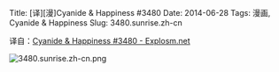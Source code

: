 Title: [译][漫]Cyanide & Happiness #3480
Date: 2014-06-28
Tags: 漫画, Cyanide & Happiness
Slug: 3480.sunrise.zh-cn

译自：[Cyanide & Happiness #3480 - Explosm.net](http://explosm.net/comics/3480/)


![3480.sunrise.zh-cn.png](/static/images/comics/3480.sunrise.zh-cn.png)




